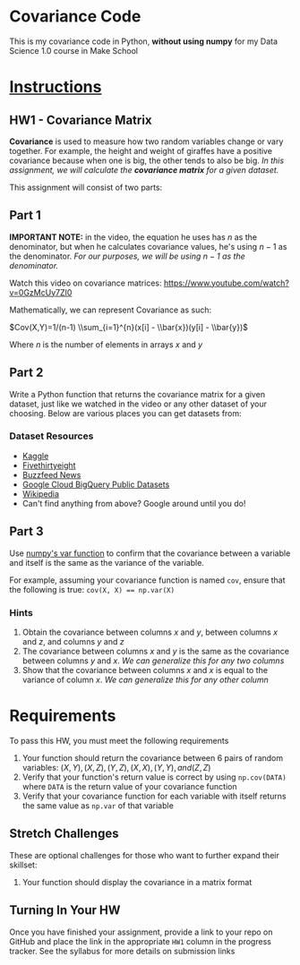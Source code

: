 # Covariance Code
This is my covariance code in Python, __without using numpy__ for my Data Science 1.0 course in Make School


# [Instructions](https://github.com/Make-School-Courses/QL-1.1/blob/master/Assignments/HW1.ipynb)
## HW1 - Covariance Matrix
**Covariance** is used to measure how two random variables change or vary together. For example, the height and weight of giraffes have a positive covariance because when one is big, the other tends to also be big.
_In this assignment, we will calculate the **covariance matrix** for a given dataset._
    
This assignment will consist of two parts:

## Part 1

**IMPORTANT NOTE:** in the video, the equation he uses has $n$ as the denominator, but when he calculates covariance values, he's using $n-1$ as the denominator. _For our purposes, we will be using $n-1$ as the denominator._

Watch this video on covariance matrices: https://www.youtube.com/watch?v=0GzMcUy7ZI0

Mathematically, we can represent Covariance as such:

$Cov(X,Y)=1/(n-1) \\sum_{i=1}^{n}(x[i] - \\bar{x})(y[i] - \\bar{y})$

Where $n$ is the number of elements in arrays $x$ and $y$

## Part 2

Write a Python function that returns the covariance matrix for a given dataset, just like we watched in the video or any other dataset of your choosing. Below are various places you can get datasets from:

### Dataset Resources

- [Kaggle](https://www.kaggle.com/datasets)
- [Fivethirtyeight](https://github.com/fivethirtyeight/data)
- [Buzzfeed News](https://github.com/BuzzFeedNews/everything)
- [Google Cloud BigQuery Public Datasets](https://cloud.google.com/bigquery/public-data/)
- [Wikipedia](https://en.wikipedia.org/wiki/Wikipedia:Database_download)
- Can't find anything from above? Google around until you do!

## Part 3

Use [numpy's var function](https://docs.scipy.org/doc/numpy/reference/generated/numpy.var.html) to confirm that the covariance between a variable and itself is the same as the variance of the variable.

For example, assuming your covariance function is named `cov`, ensure that the following is true: `cov(X, X) == np.var(X)`

### Hints

1. Obtain the covariance between columns $x$ and $y$, between columns $x$ and $z$, and columns $y$ and $z$
1. The covariance between columns $x$ and $y$ is the same as the covariance between columns $y$ and $x$. _We can generalize this for any two columns_
1. Show that the covariance between columns $x$ and $x$ is equal to the variance of column $x$. _We can generalize this for any other column_

# Requirements

To pass this HW, you must meet the following requirements

1. Your function should return the covariance between 6 pairs of random variables: $(X,Y), (X, Z), (Y, Z), (X, X), (Y, Y), and (Z, Z)$
1. Verify that your function's return value is correct by using `np.cov(DATA)` where `DATA` is the return value of your covariance function
1. Verify that your covariance function for each variable with itself returns the same value as `np.var` of that variable

## Stretch Challenges

These are optional challenges for those who want to further expand their skillset:

1. Your function should display the covariance in a matrix format

## Turning In Your HW

Once you have finished your assignment, provide a link to your repo on GitHub and place the link in the appropriate `HW1` column in the progress tracker. See the syllabus for more details on submission links